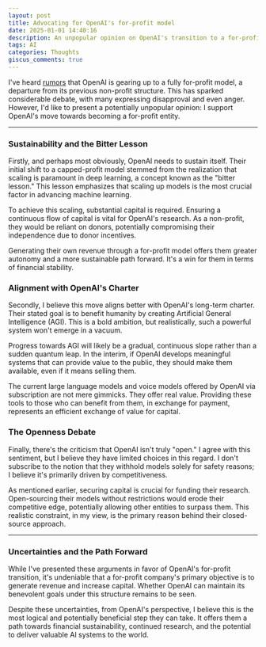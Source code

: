 ```yaml
---
layout: post
title: Advocating for OpenAI's for-profit model
date: 2025-01-01 14:40:16
description: An unpopular opinion on OpenAI's transition to a for-profit
tags: AI
categories: Thoughts
giscus_comments: true
---
```



I've heard [rumors](https://www.nytimes.com/2024/12/27/technology/openai-public-benefit-corporation.html) that OpenAI is gearing up to a fully for-profit model, a departure from its previous non-profit structure. This has sparked considerable debate, with many expressing disapproval and even anger. However, I'd like to present a potentially unpopular opinion: I support OpenAI's move towards becoming a for-profit entity.

---
### Sustainability and the Bitter Lesson

Firstly, and perhaps most obviously, OpenAI needs to sustain itself. Their initial shift to a capped-profit model stemmed from the realization that scaling is paramount in deep learning, a concept known as the "bitter lesson." This lesson emphasizes that scaling up models is the most crucial factor in advancing machine learning.

To achieve this scaling, substantial capital is required. Ensuring a continuous flow of capital is vital for OpenAI's research. As a non-profit, they would be reliant on donors, potentially compromising their independence due to donor incentives.

Generating their own revenue through a for-profit model offers them greater autonomy and a more sustainable path forward. It's a win for them in terms of financial stability.

### Alignment with OpenAI's Charter

Secondly, I believe this move aligns better with OpenAI's long-term charter. Their stated goal is to benefit humanity by creating Artificial General Intelligence (AGI). This is a bold ambition, but realistically, such a powerful system won't emerge in a vacuum.

Progress towards AGI will likely be a gradual, continuous slope rather than a sudden quantum leap. In the interim, if OpenAI develops meaningful systems that can provide value to the public, they should make them available, even if it means selling them.

The current large language models and voice models offered by OpenAI via subscription are not mere gimmicks. They offer real value. Providing these tools to those who can benefit from them, in exchange for payment, represents an efficient exchange of value for capital.

### The Openness Debate

Finally, there's the criticism that OpenAI isn't truly "open." I agree with this sentiment, but I believe they have limited choices in this regard. I don't subscribe to the notion that they withhold models solely for safety reasons; I believe it's primarily driven by competitiveness.

As mentioned earlier, securing capital is crucial for funding their research. Open-sourcing their models without restrictions would erode their competitive edge, potentially allowing other entities to surpass them. This realistic constraint, in my view, is the primary reason behind their closed-source approach.

---
### Uncertainties and the Path Forward

While I've presented these arguments in favor of OpenAI's for-profit transition, it's undeniable that a for-profit company's primary objective is to generate revenue and increase capital. Whether OpenAI can maintain its benevolent goals under this structure remains to be seen.

Despite these uncertainties, from OpenAI's perspective, I believe this is the most logical and potentially beneficial step they can take. It offers them a path towards financial sustainability, continued research, and the potential to deliver valuable AI systems to the world.
